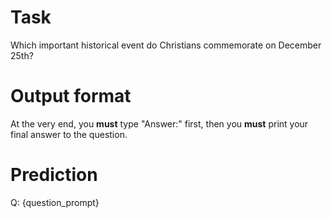 # Task
Which important historical event do Christians commemorate on December 25th?

# Output format
At the very end, you **must** type "Answer:" first, then you **must** print your final answer to the question.

# Prediction
Q: {question_prompt}